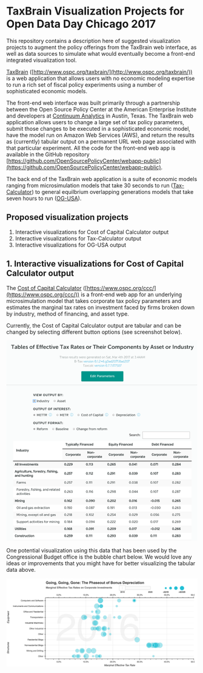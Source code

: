 # TaxBrain Visualization Projects for Open Data Day Chicago 2017
This repository contains a description here of suggested visualization projects to augment the policy offerings from the TaxBrain web interface, as well as data sources to simulate what would eventually become a front-end integrated visualization tool.

[TaxBrain](http://www.ospc.org/taxbrain/) ([http://www.ospc.org/taxbrain/](http://www.ospc.org/taxbrain/)) is a web application that allows users with no economic modeling expertise to run a rich set of fiscal policy experiments using a number of sophisticated economic models.

The front-end web interface was built primarily through a partnership between the Open Source Policy Center at the American Enterprise Institute and developers at [Continuum Analytics](https://www.continuum.io/) in Austin, Texas. The TaxBrain web application allows users to change a large set of tax policy parameters, submit those changes to be executed in a sophisticated economic model, have the model run on Amazon Web Services (AWS), and return the results as (currently) tabular output on a permanent URL web page associated with that particular experiment. All the code for the front-end web app is available in the GitHub repository [https://github.com/OpenSourcePolicyCenter/webapp-public](https://github.com/OpenSourcePolicyCenter/webapp-public).

The back end of the TaxBrain web application is a suite of economic models ranging from microsimulation models that take 30 seconds to run ([Tax-Calculator](https://github.com/open-source-economics/Tax-Calculator)) to general equilbrium overlapping generations models that take seven hours to run ([OG-USA](https://github.com/open-source-economics/OG-USA)).


## Proposed visualization projects

1. Interactive visualizations for Cost of Capital Calculator output
2. Interactive visualizations for Tax-Calculator output
3. Interactive visualizations for OG-USA output


## 1. Interactive visualizations for Cost of Capital Calculator output

The [Cost of Capital Calculator](https://www.ospc.org/ccc/) ([https://www.ospc.org/ccc/](https://www.ospc.org/ccc/)) is a front-end web app for an underlying microsimulation model that takes corporate tax policy parameters and estimates the marginal tax rates on investment faced by firms broken down by industry, method of financing, and asset type.

Currently, the Cost of Capital Calculator output are tabular and can be changed by selecting different button options (see screenshot below).

![Alt text](/images/CCCscreenshot.png?raw=true "CCC Screenshot")

One potential visualization using this data that has been used by the Congressional Budget office is the bubble chart below. We would love any ideas or improvements that you might have for better visualizing the tabular data above.

![Alt text](/images/CorpBubble.png?raw=true "Corporate Bubble Plot")

